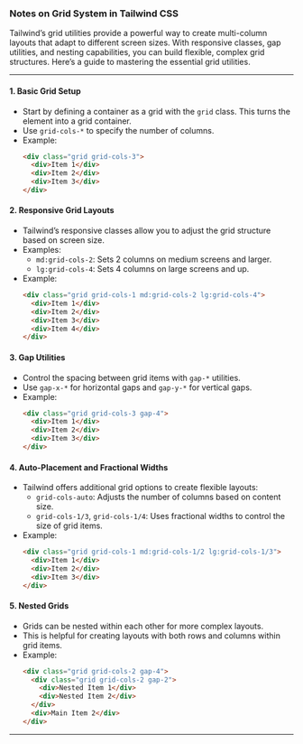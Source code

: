 ### Notes on Grid System in Tailwind CSS

Tailwind’s grid utilities provide a powerful way to create multi-column layouts that adapt to different screen sizes. With responsive classes, gap utilities, and nesting capabilities, you can build flexible, complex grid structures. Here’s a guide to mastering the essential grid utilities.

---

#### 1. **Basic Grid Setup**
   - Start by defining a container as a grid with the `grid` class. This turns the element into a grid container.
   - Use `grid-cols-*` to specify the number of columns.
   - Example:
     ```html
     <div class="grid grid-cols-3">
       <div>Item 1</div>
       <div>Item 2</div>
       <div>Item 3</div>
     </div>
     ```

#### 2. **Responsive Grid Layouts**
   - Tailwind’s responsive classes allow you to adjust the grid structure based on screen size.
   - Examples:
     - `md:grid-cols-2`: Sets 2 columns on medium screens and larger.
     - `lg:grid-cols-4`: Sets 4 columns on large screens and up.
   - Example:
     ```html
     <div class="grid grid-cols-1 md:grid-cols-2 lg:grid-cols-4">
       <div>Item 1</div>
       <div>Item 2</div>
       <div>Item 3</div>
       <div>Item 4</div>
     </div>
     ```

#### 3. **Gap Utilities**
   - Control the spacing between grid items with `gap-*` utilities.
   - Use `gap-x-*` for horizontal gaps and `gap-y-*` for vertical gaps.
   - Example:
     ```html
     <div class="grid grid-cols-3 gap-4">
       <div>Item 1</div>
       <div>Item 2</div>
       <div>Item 3</div>
     </div>
     ```

#### 4. **Auto-Placement and Fractional Widths**
   - Tailwind offers additional grid options to create flexible layouts:
     - `grid-cols-auto`: Adjusts the number of columns based on content size.
     - `grid-cols-1/3`, `grid-cols-1/4`: Uses fractional widths to control the size of grid items.
   - Example:
     ```html
     <div class="grid grid-cols-1 md:grid-cols-1/2 lg:grid-cols-1/3">
       <div>Item 1</div>
       <div>Item 2</div>
       <div>Item 3</div>
     </div>
     ```

#### 5. **Nested Grids**
   - Grids can be nested within each other for more complex layouts.
   - This is helpful for creating layouts with both rows and columns within grid items.
   - Example:
     ```html
     <div class="grid grid-cols-2 gap-4">
       <div class="grid grid-cols-2 gap-2">
         <div>Nested Item 1</div>
         <div>Nested Item 2</div>
       </div>
       <div>Main Item 2</div>
     </div>
     ```

---